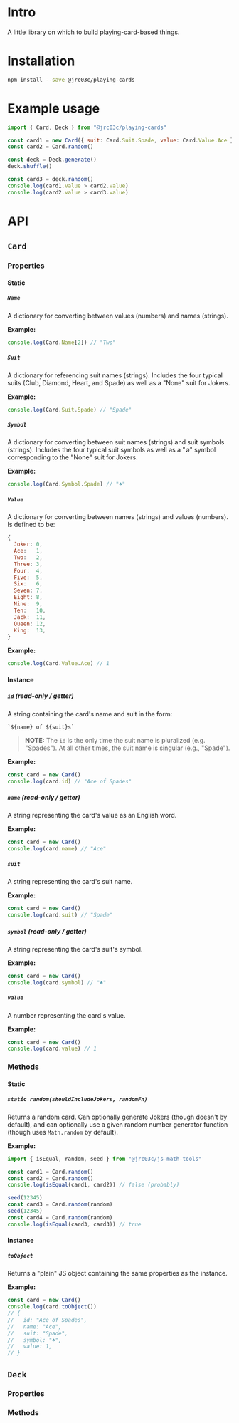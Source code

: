 # Intro

A little library on which to build playing-card-based things.

# Installation

```bash
npm install --save @jrc03c/playing-cards
```

# Example usage

```js
import { Card, Deck } from "@jrc03c/playing-cards"

const card1 = new Card({ suit: Card.Suit.Spade, value: Card.Value.Ace })
const card2 = Card.random()

const deck = Deck.generate()
deck.shuffle()

const card3 = deck.random()
console.log(card1.value > card2.value)
console.log(card2.value > card3.value)
```

# API

## `Card`

### Properties

#### Static

##### `Name`

A dictionary for converting between values (numbers) and names (strings).

**Example:**

```js
console.log(Card.Name[2]) // "Two"
```

##### `Suit`

A dictionary for referencing suit names (strings). Includes the four typical suits (Club, Diamond, Heart, and Spade) as well as a "None" suit for Jokers. 

**Example:**

```js
console.log(Card.Suit.Spade) // "Spade"
```

##### `Symbol`

A dictionary for converting between suit names (strings) and suit symbols (strings). Includes the four typical suit symbols as well as a "∅" symbol corresponding to the "None" suit for Jokers.

**Example:**

```js
console.log(Card.Symbol.Spade) // "♠"
```

##### `Value`

A dictionary for converting between names (strings) and values (numbers). Is defined to be:

```js
{
  Joker: 0,
  Ace:   1,
  Two:   2,
  Three: 3,
  Four:  4,
  Five:  5,
  Six:   6,
  Seven: 7,
  Eight: 8,
  Nine:  9,
  Ten:   10,
  Jack:  11,
  Queen: 12,
  King:  13,
}
```

**Example:**

```js
console.log(Card.Value.Ace) // 1
```

#### Instance

##### `id` (read-only / getter)

A string containing the card's name and suit in the form:

```
`${name} of ${suit}s`
```

> **NOTE:** The `id` is the only time the suit name is pluralized (e.g. "Spades"). At all other times, the suit name is singular (e.g., "Spade").

**Example:**

```js
const card = new Card()
console.log(card.id) // "Ace of Spades"
```

##### `name` (read-only / getter)

A string representing the card's value as an English word.

**Example:**

```js
const card = new Card()
console.log(card.name) // "Ace"
```

##### `suit`

A string representing the card's suit name.

**Example:**

```js
const card = new Card()
console.log(card.suit) // "Spade"
```

##### `symbol` (read-only / getter)

A string representing the card's suit's symbol.

**Example:**

```js
const card = new Card()
console.log(card.symbol) // "♠"
```

##### `value`

A number representing the card's value.

**Example:**

```js
const card = new Card()
console.log(card.value) // 1
```

### Methods

#### Static

##### `static random(shouldIncludeJokers, randomFn)`

Returns a random card. Can optionally generate Jokers (though doesn't by default), and can optionally use a given random number generator function (though uses `Math.random` by default).

**Example:**

```js
import { isEqual, random, seed } from "@jrc03c/js-math-tools"

const card1 = Card.random()
const card2 = Card.random()
console.log(isEqual(card1, card2)) // false (probably)

seed(12345)
const card3 = Card.random(random)
seed(12345)
const card4 = Card.random(random)
console.log(isEqual(card3, card3)) // true
```

#### Instance

##### `toObject`

Returns a "plain" JS object containing the same properties as the instance.

**Example:**

```js
const card = new Card()
console.log(card.toObject())
// {
//   id: "Ace of Spades",
//   name: "Ace",
//   suit: "Spade",
//   symbol: "♠",
//   value: 1,
// }
```

## `Deck`

### Properties

### Methods